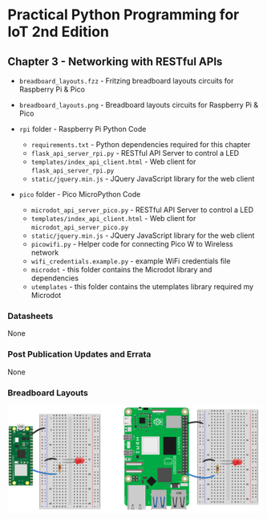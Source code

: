 # Practical Python Programming for IoT 2nd Edition

## Chapter 3 - Networking with RESTful APIs

* `breadboard_layouts.fzz` - Fritzing breadboard layouts circuits for Raspberry Pi &amp; Pico
* `breadboard_layouts.png` - Breadboard layouts circuits for Raspberry Pi &amp; Pico

* `rpi` folder - Raspberry Pi Python Code

  * `requirements.txt` - Python dependencies required for this chapter
  * `flask_api_server_rpi.py` - RESTful API Server to control a LED
  * `templates/index_api_client.html` - Web client for `flask_api_server_rpi.py`
  * `static/jquery.min.js` - JQuery JavaScript library for the web client

* `pico` folder - Pico MicroPython Code

  * `microdot_api_server_pico.py` - RESTful API Server to control a LED
  * `templates/index_api_client.html` - Web client for `microdot_api_server_pico.py`
  * `static/jquery.min.js` - JQuery JavaScript library for the web client
  * `picowifi.py` - Helper code for connecting Pico W to Wireless network
  * `wifi_credentials.example.py` - example WiFi credentials file
  * `microdot` - this folder contains the Microdot library and dependencies
  * `utemplates` - this folder contains the utemplates library required my Microdot

### Datasheets

None

### Post Publication Updates and Errata

None

### Breadboard Layouts

![Breadboard Layouts](./breadboard_layouts.png)
